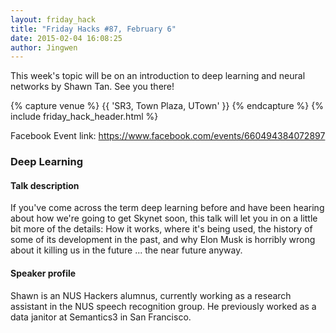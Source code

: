 ```yaml
---
layout: friday_hack
title: "Friday Hacks #87, February 6"
date: 2015-02-04 16:08:25
author: Jingwen
---
```


This week's topic will be on an introduction to deep learning and neural networks by Shawn Tan. See you there!

{% capture venue %}
    {{ 'SR3, Town Plaza, UTown' }}
{% endcapture %}
{% include friday_hack_header.html %}

Facebook Event link: https://www.facebook.com/events/660494384072897

### Deep Learning

#### Talk description

If you've come across the term deep learning before and have been hearing about how we're going to get Skynet soon, this talk will let you in on a little bit more of the details: How it works, where it's being used, the history of some of its development in the past, and why Elon Musk is horribly wrong about it killing us in the future ... the near future anyway.

#### Speaker profile

Shawn is an NUS Hackers alumnus, currently working as a research assistant in the NUS speech recognition group. He previously worked as a data janitor at Semantics3 in San Francisco.
